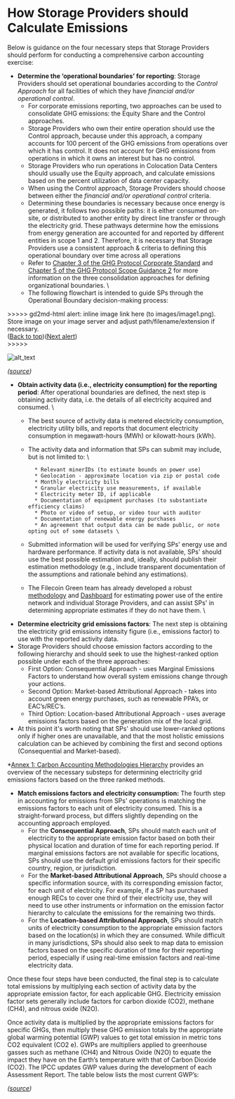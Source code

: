 # How Storage Providers should Calculate Emissions

Below is guidance on the four necessary steps that Storage Providers should perform for conducting a comprehensive carbon accounting exercise:

* **Determine the ‘operational boundaries’ for reporting**: Storage Providers should set operational boundaries according to the _Control Approach_ for all facilities of which they have _financial and/or operational control_.
  * For corporate emissions reporting, two approaches can be used to consolidate GHG emissions: the Equity Share and the Control approaches.
  * Storage Providers who own their entire operation should use the Control approach, because under this approach, a company accounts for 100 percent of the GHG emissions from operations over which it has control. It does not account for GHG emissions from operations in which it owns an interest but has no control.
  * Storage Providers who run operations in Colocation Data Centers should usually use the Equity approach, and calculate emissions based on the percent utilization of data center capacity.
  * When using the Control approach, Storage Providers should choose between either the _financial and/or operational control_ criteria.
  * Determining these boundaries is necessary because once energy is generated, it follows two possible paths: it is either consumed on-site, or distributed to another entity by direct line transfer or through the electricity grid. These pathways determine how the emissions from energy generation are accounted for and reported by different entities in scope 1 and 2. Therefore, it is necessary that Storage Providers use a consistent approach & criteria to defining this operational boundary over time across all operations
  * Refer to [Chapter 3 of the GHG Protocol Corporate Standard](https://ghgprotocol.org/sites/default/files/standards/ghg-protocol-revised.pdf) and [Chapter 5 of the GHG Protocol Scope Guidance 2](https://ghgprotocol.org/sites/default/files/standards/ghg-protocol-revised.pdf) for more information on the three consolidation approaches for defining organizational boundaries. \\
  * The following flowchart is intended to guide SPs through the Operational Boundary decision-making process:

\>>>>> gd2md-html alert: inline image link here (to images/image1.png). Store image on your image server and adjust path/filename/extension if necessary.\
([Back to top](../../))([Next alert](how-storage-providers-should-calculate-emissions.md#gdcalert2))\
\>>>>>

![alt\_text](../../images/image1.png)

_(_[_source_](https://www.hess.com/docs/default-source/sustainability/hess-corporation-greenhouse-gas-inventory-protocol.pdf?sfvrsn=ffe47f6b\_8)_)_

* **Obtain activity data (i.e., electricity consumption) for the reporting period**: After operational boundaries are defined, the next step is obtaining activity data, i.e. the details of all electricity acquired and consumed. \\
  * The best source of activity data is metered electricity consumption, electricity utility bills, and reports that document electricity consumption in megawatt-hours (MWh) or kilowatt-hours (kWh).
  *   The activity data and information that SPs can submit may include, but is not limited to: \\

      ```
        * Relevant minerIDs (to estimate bounds on power use)
        * Geolocation - approximate location via zip or postal code
        * Monthly electricity bills
        * Granular electricity use measurements, if available
        * Electricity meter ID, if applicable
        * Documentation of equipment purchases (to substantiate efficiency claims)
        * Photo or video of setup, or video tour with auditor
        * Documentation of renewable energy purchases
        * An agreement that output data can be made public, or note opting out of some datasets \
      ```
  * Submitted information will be used for verifying SPs' energy use and hardware performance. If activity data is not available, SPs' should use the best possible estimation and, ideally, should publish their estimation methodology (e.g., include transparent documentation of the assumptions and rationale behind any estimations).
  * The Filecoin Green team has already developed a robust [methodology](https://filecoin.energy/methodology) and [Dashboard](https://filecoin.energy/) for estimating power use of the entire network and individual Storage Providers, and can assist SPs' in determining appropriate estimates if they do not have them. \\
* **Determine electricity grid emissions factors**: The next step is obtaining the electricity grid emissions intensity figure (i.e., emissions factor) to use with the reported activity data.
* Storage Providers should choose emission factors according to the following hierarchy and should seek to use the highest-ranked option possible under each of the three approaches:
  * First Option: Consequential Approach - uses Marginal Emissions Factors to understand how overall system emissions change through your actions.
  * Second Option: Market-based Attributional Approach - takes into account green energy purchases, such as renewable PPA’s, or EAC’s/REC’s.
  * Third Option: Location-based Attributional Approach - uses average emissions factors based on the generation mix of the local grid.
* At this point it's worth noting that SPs' should use lower-ranked options only if higher ones are unavailable, and that the most holistic emissions calculation can be achieved by combining the first and second options (Consequential and Market-based).

\*[Annex 1: Carbon Accounting Methodologies Hierarchy](how-storage-providers-should-calculate-emissions.md#bookmark=id.fpgn9jkce160) provides an overview of the necessary substeps for determining electricity grid emissions factors based on the three ranked methods.

* **Match emissions factors and electricity consumption:** The fourth step in accounting for emissions from SPs' operations is matching the emissions factors to each unit of electricity consumed. This is a straight-forward process, but differs slightly depending on the accounting approach employed.
  * For the **Consequential Approach**, SPs should match each unit of electricity to the appropriate emission factor based on both their physical location and duration of time for each reporting period. If marginal emissions factors are not available for specific locations, SPs should use the default grid emissions factors for their specific country, region, or jurisdiction.
  * For the **Market-based Attributional Approach**, SPs should choose a specific information source, with its corresponding emission factor, for each unit of electricity. For example, if a SP has purchased enough RECs to cover one third of their electricity use, they will need to use other instruments or information on the emission factor hierarchy to calculate the emissions for the remaining two thirds.
  * For the **Location-based Attributional Approach**, SPs should match units of electricity consumption to the appropriate emission factors based on the location(s) in which they are consumed. While difficult in many jurisdictions, SPs should also seek to map data to emission factors based on the specific duration of time for their reporting period, especially if using real-time emission factors and real-time electricity data.

Once these four steps have been conducted, the final step is to calculate total emissions by multiplying each section of activity data by the appropriate emission factor, for each applicable GHG. Electricity emission factor sets generally include factors for carbon dioxide (CO2), methane (CH4), and nitrous oxide (N2O).

Once activity data is multiplied by the appropriate emissions factors for specific GHGs, then multiply these GHG emission totals by the appropriate global warming potential (GWP) values to get total emission in metric tons CO2 equivalent (CO2 e). GWPs are multipliers applied to greenhouse gasses such as methane (CH4) and Nitrous Oxide (N2O) to equate the impact they have on the Earth’s temperature with that of Carbon Dioxide (CO2). The IPCC updates GWP values during the development of each Assessment Report. The table below lists the most current GWP’s:

_(_[_source_](https://www.ercevolution.energy/ipcc-sixth-assessment-report/)_)_
